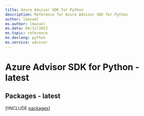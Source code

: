 ```yaml
---
title: Azure Advisor SDK for Python
description: Reference for Azure Advisor SDK for Python
author: lmazuel
ms.author: lmazuel
ms.data: 04/12/2023
ms.topic: reference
ms.devlang: python
ms.service: advisor
---
```

# Azure Advisor SDK for Python - latest
## Packages - latest
[!INCLUDE [packages](advisor-index.md)]